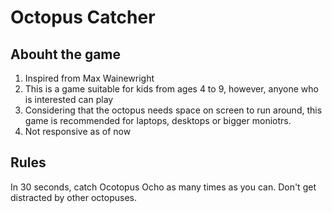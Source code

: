 # Octopus Catcher

## Abouht the game
1. Inspired from Max Wainewright
2. This is a game suitable for kids from ages 4 to 9, however, anyone who is interested can play 
3. Considering that the octopus needs space on screen to run around, this game is recommended for laptops, desktops or bigger moniotrs. 
4. Not responsive as of now

## Rules 
In 30 seconds, catch Ocotopus Ocho as many times as you can. 
Don't get distracted by other octopuses.  
